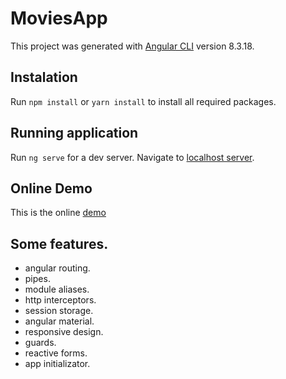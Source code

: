 # MoviesApp

This project was generated with [Angular CLI](https://github.com/angular/angular-cli) version 8.3.18.

## Instalation

Run `npm install` or `yarn install`  to install all required packages.

## Running application

Run `ng serve` for a dev server. Navigate to [localhost server](http://localhost:4200/).

## Online Demo

This is the online [demo](https://sirusalazar.github.io/moviesApp/home)

## Some features.

- angular routing.
- pipes.
- module aliases.
- http interceptors.
- session storage.
- angular material.
- responsive design.
- guards.
- reactive forms.
- app initializator.
